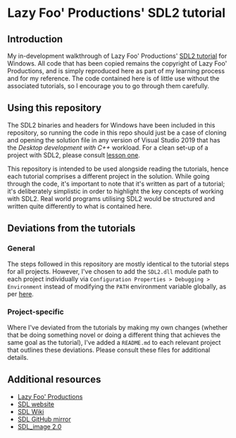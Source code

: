 # Lazy Foo' Productions' SDL2 tutorial

## Introduction

My in-development walkthrough of Lazy Foo' Productions' [SDL2 tutorial](https://lazyfoo.net/tutorials/SDL/index.php) for Windows. All code that has been copied remains the copyright of Lazy Foo' Productions, and is simply reproduced here as part of my learning process and for my reference. The code contained here is of little use without the associated tutorials, so I encourage you to go through them carefully.

## Using this repository

The SDL2 binaries and headers for Windows have been included in this repository, so running the code in this repo should just be a case of cloning and opening the solution file in any version of Visual Studio 2019 that has the _Desktop development with C++_ workload. For a clean set-up of a project with SDL2, please consult [lesson one](https://lazyfoo.net/tutorials/SDL/01_hello_SDL/windows/msvc2019/index.php).

This repository is intended to be used alongside reading the tutorials, hence each tutorial comprises a different project in the solution. While going through the code, it's important to note that it's written as part of a tutorial; it's deliberately simplistic in order to highlight the key concepts of working with SDL2. Real world programs utilising SDL2 would be structured and written quite differently to what is contained here.

## Deviations from the tutorials

### General

The steps followed in this repository are mostly identical to the tutorial steps for all projects. However, I've chosen to add the `SDL2.dll` module path to each project individually via `Configuration Properties > Debugging > Environment` instead of modifying the `PATH` environment variable globally, as per [here](https://stackoverflow.com/questions/2119539/how-do-i-set-the-path-to-a-dll-file-in-visual-studio).

### Project-specific

Where I've deviated from the tutorials by making my own changes (whether that be doing something novel or doing a different thing that achieves the same goal as the tutorial), I've added a `README.md` to each relevant project that outlines these deviations. Please consult these files for additional details.

## Additional resources

* [Lazy Foo' Productions](https://lazyfoo.net/)
* [SDL website](https://www.libsdl.org/)
* [SDL Wiki](http://wiki.libsdl.org/FrontPage)
* [SDL GitHub mirror](https://github.com/SDL-mirror/SDL)
* [SDL_image 2.0](http://www.libsdl.org/projects/SDL_image/)
